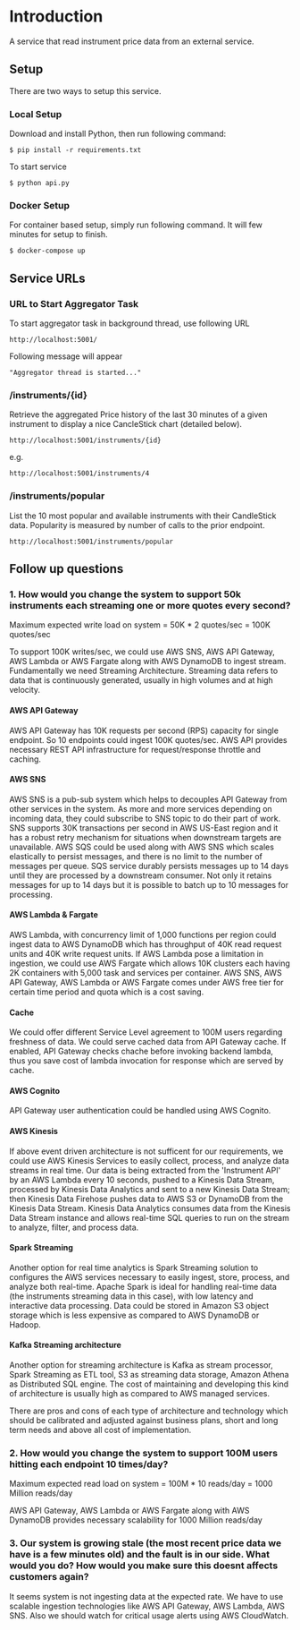 # Introduction
A service that read instrument price data from an external service.

## Setup

There are two ways to setup this service.

### Local Setup

Download and install Python, then run following command:

``` $ pip install -r requirements.txt ```

To start service

``` $ python api.py ```

### Docker Setup

For container based setup, simply run following command. It will few minutes for setup to finish.

``` $ docker-compose up ```

## Service URLs

### URL to Start Aggregator Task

To start aggregator task in background thread, use following URL

``` http://localhost:5001/ ```

Following message will appear

```"Aggregator thread is started..."```

### /instruments/{id}
Retrieve the aggregated Price history of the last 30 minutes of a given instrument to display a nice CancleStick chart (detailed below).

``` http://localhost:5001/instruments/{id} ```

e.g.

``` http://localhost:5001/instruments/4 ```

### /instruments/popular
List the 10 most popular and available instruments with their CandleStick data. Popularity is measured by number of calls to the prior endpoint.

``` http://localhost:5001/instruments/popular ```

## Follow up questions

### 1. How would you change the system to support 50k instruments each streaming one or more quotes every second?

Maximum expected write load on system = 50K * 2 quotes/sec = 100K quotes/sec

To support 100K writes/sec, we could use AWS SNS, AWS API Gateway, AWS Lambda or AWS Fargate along with AWS DynamoDB to ingest stream. Fundamentally we need Streaming Architecture. Streaming data refers to data that is continuously generated, usually in high volumes and at high velocity.

#### AWS API Gateway
AWS API Gateway has 10K requests per second (RPS) capacity for single endpoint. So 10 endpoints could ingest 100K quotes/sec. AWS API provides necessary REST API infrastructure for request/response throttle and caching. 

#### AWS SNS
AWS SNS is a pub-sub system which helps to decouples API Gateway from other services in the system. As more and more services depending on incoming data, they could subscribe to SNS topic to do their part of work. SNS supports 30K transactions per second in AWS US-East region and it has a robust retry mechanism for situations when downstream targets are unavailable. AWS SQS could be used along with AWS SNS which scales elastically to persist messages, and there is no limit to the number of messages per queue. SQS service durably persists messages up to 14 days until they are processed by a downstream consumer. Not only it retains messages for up to 14 days but it is possible to batch up to 10 messages for processing.

#### AWS Lambda & Fargate
AWS Lambda, with concurrency limit of 1,000 functions per region could ingest data to AWS DynamoDB which has throughput of 40K read request units and 40K write request units. If AWS Lambda pose a limitation in ingestion, we could use AWS Fargate which allows 10K clusters each having 2K containers with 5,000 task and services per container. AWS SNS, AWS API Gateway, AWS Lambda or AWS Fargate comes under AWS free tier for certain time period and quota which is a cost saving. 

#### Cache
We could offer different Service Level agreement to 100M users regarding freshness of data. We could serve cached data from API Gateway cache. If enabled, API Gateway checks chache before invoking backend lambda, thus you save cost of lambda invocation for response which are served by cache.

#### AWS Cognito
API Gateway user authentication could be handled using AWS Cognito.

#### AWS Kinesis
If above event driven architecture is not sufficent for our requirements, we could use AWS Kinesis Services to easily collect, process, and analyze data streams in real time. Our data is being extracted from the 'Instrument API' by an AWS Lambda every 10 seconds, pushed to a Kinesis Data Stream, processed by Kinesis Data Analytics and sent to a new Kinesis Data Stream; then Kinesis Data Firehose pushes data to AWS S3 or DynamoDB from the Kinesis Data Stream. Kinesis Data Analytics consumes data from the Kinesis Data Stream instance and allows real-time SQL queries to run on the stream to analyze, filter, and process data.

#### Spark Streaming
Another option for real time analytics is Spark Streaming solution to configures the AWS services necessary to easily ingest, store, process, and analyze both real-time. Apache Spark is ideal for handling real-time data (the instruments streaming data in this case), with low latency and interactive data processing. Data could be stored in Amazon S3 object storage which is less expensive as compared to AWS DynamoDB or Hadoop.

#### Kafka Streaming architecture
Another option for streaming architecture is Kafka as stream processor, Spark Streaming as ETL tool, S3 as streaming data storage, Amazon Athena as Distributed SQL engine. The cost of maintaining and developing this kind of architecture is usually high as compared to AWS managed services.

There are pros and cons of each type of architecture and technology which should be calibrated and adjusted against business plans, short and long term needs and above all cost of implementation.

### 2. How would you change the system to support 100M users hitting each endpoint 10 times/day?

Maximum expected read load on system = 100M * 10 reads/day = 1000 Million reads/day

AWS API Gateway, AWS Lambda or AWS Fargate along with AWS DynamoDB provides necessary scalability for 1000 Million reads/day 

### 3. Our system is growing stale (the most recent price data we have is a few minutes old) and the fault is in our side. What would you do? How would you make sure this doesnt affects customers again?

It seems system is not ingesting data at the expected rate. We have to use scalable ingestion technologies like AWS API Gateway, AWS Lambda, AWS SNS. Also we should watch for critical usage alerts using AWS CloudWatch.